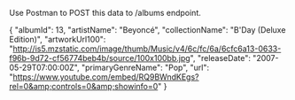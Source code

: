 Use Postman to POST this data to /albums endpoint.

{
  "albumId": 13,
  "artistName": "Beyoncé",
  "collectionName": "B'Day (Deluxe Edition)",
  "artworkUrl100": "http://is5.mzstatic.com/image/thumb/Music/v4/6c/fc/6a/6cfc6a13-0633-f96b-9d72-cf56774beb4b/source/100x100bb.jpg",
  "releaseDate": "2007-05-29T07:00:00Z",
  "primaryGenreName": "Pop",
  "url": "https://www.youtube.com/embed/RQ9BWndKEgs?rel=0&amp;controls=0&amp;showinfo=0"
}